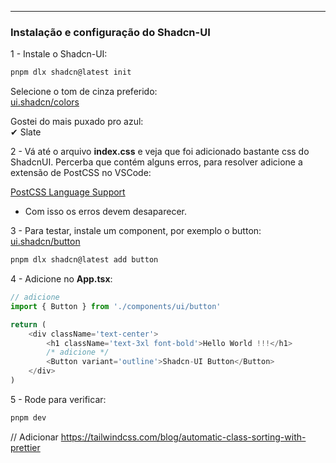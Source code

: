 
---

### Instalação e configuração do Shadcn-UI

1 - Instale o Shadcn-UI:

```sh
pnpm dlx shadcn@latest init
```

Selecione o tom de cinza preferido:  
[ui.shadcn/colors](https://ui.shadcn.com/colors)

Gostei do mais puxado pro azul:  
✔ Slate

2 - Vá até o arquivo **index.css** e veja que foi adicionado bastante css do ShadcnUI. Percerba que contém alguns erros, para resolver adicione a extensão de PostCSS no VSCode:

[PostCSS Language Support](https://marketplace.visualstudio.com/items?itemName=csstools.postcss)

- Com isso os erros devem desaparecer.

3 - Para testar, instale um component, por exemplo o button:  
[ui.shadcn/button](https://ui.shadcn.com/docs/components/button)

```sh
pnpm dlx shadcn@latest add button
```

4 - Adicione no **App.tsx**:

```js
// adicione
import { Button } from './components/ui/button'

return (
	<div className='text-center'>
		<h1 className='text-3xl font-bold'>Hello World !!!</h1>
		/* adicione */
		<Button variant='outline'>Shadcn-UI Button</Button>
	</div>
)
```

5 - Rode para verificar:

```sh
pnpm dev
```

// Adicionar
https://tailwindcss.com/blog/automatic-class-sorting-with-prettier
